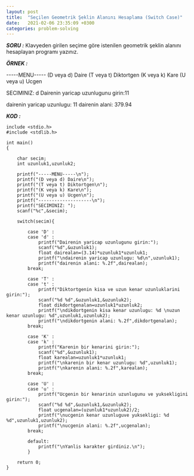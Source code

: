 ```yaml
---
layout: post
title:  "Seçilen Geometrik Şeklin Alanını Hesaplama (Switch Case)"
date:   2021-02-06 23:35:09 +0300
categories: problem-solving
---
```


***SORU :***
Klavyeden girilen seçime göre istenilen geometrik şeklin alanını hesaplayan programı yazınız.

***ÖRNEK :***    

-----MENU-----
(D veya d) Daire
(T veya t) Diktortgen
(K veya k) Kare
(U veya u) Ucgen

SECIMINIZ: d
Dairenin yaricap uzunlugunu girin:11

dairenin yaricap uzunlugu: 11
dairenin alani: 379.94          
 
***KOD :***

    include <stdio.h>
    #include <stdlib.h>

    int main()
    {

        char secim;
        int uzunluk1,uzunluk2;

        printf("-----MENU-----\n");
        printf("(D veya d) Daire\n");
        printf("(T veya t) Diktortgen\n");
        printf("(K veya k) Kare\n");
        printf("(U veya u) Ucgen\n");
        printf("--------------------\n");
        printf("SECIMINIZ: ");
        scanf("%c",&secim);
        
        switch(secim){

            case 'D' :
            case 'd' :
                printf("Dairenin yaricap uzunlugunu girin:");
                scanf("%d",&uzunluk1);
                float dairealan=(3.14)*uzunluk1*uzunluk1;
                printf("\ndairenin yaricap uzunlugu: %d\n",uzunluk1);
                printf("dairenin alani: %.2f",dairealan);
            break;

            case 'T' :
            case 't' :
                printf("Diktortgenin kisa ve uzun kenar uzunluklarini girin:");
                scanf("%d %d",&uzunluk1,&uzunluk2);
                float dikdortgenalan=uzunluk1*uzunluk2;
                printf("\ndikdortgenin kisa kenar uzunlugu: %d \nuzun kenar uzunlugu: %d",uzunluk1,uzunluk2);
                printf("\ndikdortgenin alani: %.2f",dikdortgenalan);
            break;

            case 'K' :
            case 'k' :
                printf("Karenin bir kenarini girin:");
                scanf("%d",&uzunluk1);
                float karealan=uzunluk1*uzunluk1;
                printf("\nkarenin bir kenar uzunlugu: %d",uzunluk1);
                printf("\nkarenin alani: %.2f",karealan);
            break;

            case 'U' :
            case 'u' :
                printf("Ucgenin bir kenarinin uzunlugunu ve yuksekligini girin:");
                scanf("%d %d",&uzunluk1,&uzunluk2);
                float ucgenalan=(uzunluk1*uzunluk2)/2;
                printf("\nucgenin kenar uzunluguve yuksekligi: %d %d",uzunluk1,uzunluk2);
                printf("\nucgenin alani: %.2f",ucgenalan);
            break;

            default:
                printf("\nYanlis karakter girdiniz.\n");
            }
    
        return 0;
    }